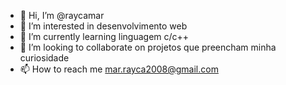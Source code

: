 - 👋 Hi, I’m @raycamar
- 👀 I’m interested in desenvolvimento web
- 🌱 I’m currently learning linguagem c/c++
- 💞️ I’m looking to collaborate on projetos que preencham minha curiosidade 
- 📫 How to reach me mar.rayca2008@gmail.com

<!---
raycamar/raycamar is a ✨ special ✨ repository because its `README.md` (this file) appears on your GitHub profile.
You can click the Preview link to take a look at your changes.
--->

